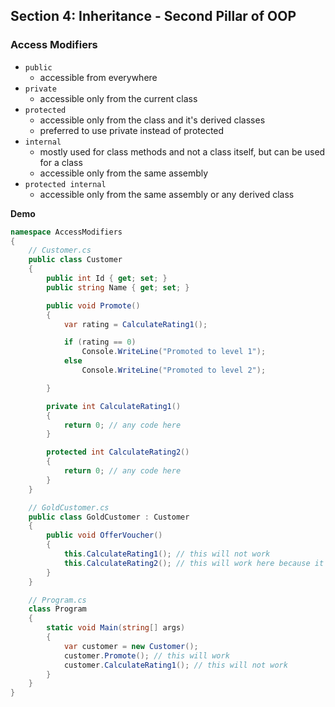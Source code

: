 ## **Section 4: Inheritance - Second Pillar of OOP**

### **Access Modifiers**
* `public`
    * accessible from everywhere
* `private`
    * accessible only from the current class
* `protected`
    * accessible only from the class and it's derived classes
    * preferred to use private instead of protected
* `internal`
    * mostly used for class methods and not a class itself, but can be used for a class
    * accessible only from the same assembly
* `protected internal`
    * accessible only from the same assembly or any derived class

**Demo**
```csharp
namespace AccessModifiers
{
    // Customer.cs
    public class Customer
    {
        public int Id { get; set; }
        public string Name { get; set; }

        public void Promote()
        {
            var rating = CalculateRating1();

            if (rating == 0)
                Console.WriteLine("Promoted to level 1");
            else 
                Console.WriteLine("Promoted to level 2");

        }

        private int CalculateRating1()
        {
            return 0; // any code here
        }

        protected int CalculateRating2()
        {
            return 0; // any code here
        }
    }

    // GoldCustomer.cs
    public class GoldCustomer : Customer
    {
        public void OfferVoucher()
        {
            this.CalculateRating1(); // this will not work
            this.CalculateRating2(); // this will work here because it's derived from Customer
        }
    }

    // Program.cs
    class Program
    {
        static void Main(string[] args)
        {
            var customer = new Customer();
            customer.Promote(); // this will work
            customer.CalculateRating1(); // this will not work
        }
    }
}
```